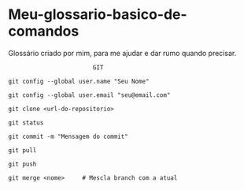# Meu-glossario-basico-de-comandos
Glossário criado por mim, para me ajudar e dar rumo quando precisar.

                            GIT

```
git config --global user.name "Seu Nome"
```

```
git config --global user.email "seu@email.com"
```

```
git clone <url-do-repositorio>
```

```
git status
```

```
git commit -m "Mensagem do commit"
```

```
git pull
```

```
git push
```
```
git merge <nome>     # Mescla branch com a atual
```
